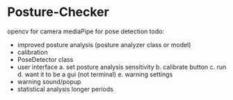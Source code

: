 # Posture-Checker
opencv for camera
mediaPipe for pose detection
todo: 
  - improved posture analysis (posture analyzer class or model)
  - calibration
  - PoseDetector class
  - user interface
    a. set posture analysis sensitivity
    b. calibrate button
    c. run
    d. want it to be a gui (not terminal)
    e. warning settings
  - warning sound/popup
  - statistical analysis longer periods
    
